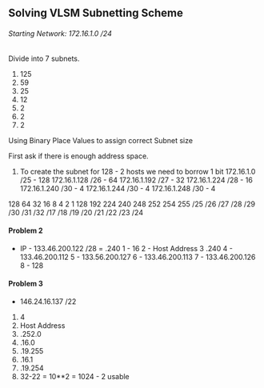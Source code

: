 ## Solving VLSM Subnetting Scheme

###### Starting Network: 172.16.1.0 /24

Divide into 7 subnets.

1. 125
2. 59
3. 25
4. 12
5. 2
6. 2
7. 2

Using Binary Place Values to assign correct Subnet size 

First ask if there is enough address space.

1. To create the subnet for 128 - 2 hosts we need to borrow 1 bit
172.16.1.0   /25 - 128
172.16.1.128 /26 - 64
172.16.1.192 /27 - 32 
172.16.1.224 /28 - 16
172.16.1.240 /30 - 4
172.16.1.244 /30 - 4
172.16.1.248 /30 - 4

128    64    32    16    8    4    2    1
128    192   224   240   248  252  254  255
/25    /26   /27   /28   /29  /30  /31  /32
/17    /18   /19   /20   /21  /22  /23  /24
#### Problem 2

* IP - 133.46.200.122 /28 = .240
1 - 16
2 - Host Address
3  .240
4 - 133.46.200.112
5 - 133.56.200.127
6 - 133.46.200.113
7 - 133.46.200.126
8 - 128

#### Problem 3

* 146.24.16.137 /22
1. 4
2. Host Address
3. .252.0
4. .16.0
5. .19.255
6. .16.1
7. .19.254
8. 32-22 = 10**2 = 1024 - 2 usable

